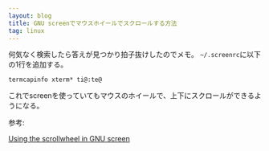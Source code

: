 ```yaml
---
layout: blog
title: GNU screenでマウスホイールでスクロールする方法
tag: linux
---
```




何気なく検索したら答えが見つかり拍子抜けしたのでメモ。
`~/.screenrc`に以下の1行を追加する。

~~~~
termcapinfo xterm* ti@:te@
~~~~

これでscreenを使っていてもマウスのホイールで、上下にスクロールができるようになる。

参考:

[Using the scrollwheel in GNU screen](http://stackoverflow.com/questions/359109/using-the-scrollwheel-in-gnu-screen)

